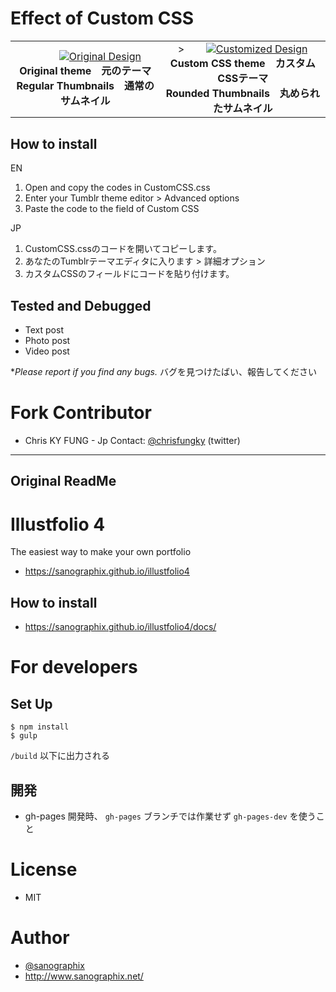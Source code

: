 # Effect of Custom CSS
<table style="width:100%">
    <tr>
        <td align="center">
            <a href='http://101img8.info/img-58ce4cba06f51.html'><img src='http://101img8.info/thumb/58ce4cba06f51.png' alt='Original Design'></a><br><b>Original theme　元のテーマ<br>Regular Thumbnails　通常のサムネイル</b>
        </td>
        <td align="center">>
        <a href='http://101img8.info/img-58ce4c052c087.html'><img src='http://101img8.info/thumb/58ce4c052c087.png' alt='Customized Design'></a><br><b>Custom CSS theme　カスタムCSSテーマ<br>Rounded Thumbnails　丸められたサムネイル</b>
        </td>
    <tr>
</table>

## How to install
EN
1. Open and copy the codes in CustomCSS.css
2. Enter your Tumblr theme editor > Advanced options
3. Paste the code to the field of Custom CSS

JP
1. CustomCSS.cssのコードを開いてコピーします。
2. あなたのTumblrテーマエディタに入ります > 詳細オプション
3. カスタムCSSのフィールドにコードを貼り付けます。

## Tested and Debugged
- Text post
- Photo post
- Video post

\**Please report if you find any bugs.* バグを見つけたばい、報告してください

# Fork Contributor
- Chris KY FUNG - Jp Contact: [@chrisfungky](https://twitter.com/chrisfungky) (twitter)

---
Original ReadMe
---

# Illustfolio 4

The easiest way to make your own portfolio

- <https://sanographix.github.io/illustfolio4>

## How to install

- <https://sanographix.github.io/illustfolio4/docs/>

# For developers

## Set Up

    $ npm install
    $ gulp

`/build` 以下に出力される

## 開発

- gh-pages 開発時、 `gh-pages` ブランチでは作業せず `gh-pages-dev` を使うこと

# License

- MIT

# Author

- [@sanographix](https://twitter.com/sanographix)
- <http://www.sanographix.net/>

